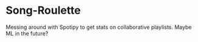 # Song-Roulette
Messing around with Spotipy to get stats on collaborative playlists. Maybe ML in the future?
